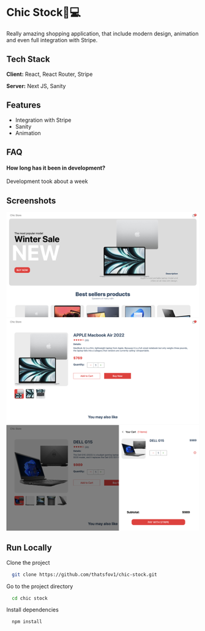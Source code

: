 
# Chic Stock🛒💻

Really amazing shopping application, that include modern design, animation and even full integration with Stripe.

## Tech Stack

**Client:** React, React Router, Stripe 

**Server:** Next JS, Sanity


## Features

- Integration with Stripe
- Sanity
- Animation



## FAQ

#### How long has it been in development?

Development took about a week


## Screenshots

![App Screenshot 1](screenshots/screen-1.png)
![App Screenshot 2](screenshots/screen-2.png)
![App Screenshot 3](screenshots/screen-3.png)


## Run Locally

Clone the project

```bash
  git clone https://github.com/thatsfov1/chic-stock.git
```

Go to the project directory

```bash
  cd chic stock
```

Install dependencies

```bash
  npm install
```



